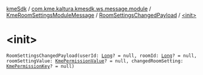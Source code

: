 [kmeSdk](../../../index.md) / [com.kme.kaltura.kmesdk.ws.message.module](../../index.md) / [KmeRoomSettingsModuleMessage](../index.md) / [RoomSettingsChangedPayload](index.md) / [&lt;init&gt;](./-init-.md)

# &lt;init&gt;

`RoomSettingsChangedPayload(userId: `[`Long`](https://kotlinlang.org/api/latest/jvm/stdlib/kotlin/-long/index.html)`? = null, roomId: `[`Long`](https://kotlinlang.org/api/latest/jvm/stdlib/kotlin/-long/index.html)`? = null, roomSettingValue: `[`KmePermissionValue`](../../../com.kme.kaltura.kmesdk.ws.message.type.permissions/-kme-permission-value/index.md)`? = null, changedRoomSetting: `[`KmePermissionKey`](../../../com.kme.kaltura.kmesdk.ws.message.type.permissions/-kme-permission-key/index.md)`? = null)`